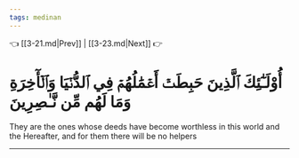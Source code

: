 ```yaml
---
tags: medinan
---
```


👈 [[3-21.md|Prev]] | [[3-23.md|Next]] 👉

# أُوْلَـٰٓئِكَ ٱلَّذِينَ حَبِطَتۡ أَعۡمَٰلُهُمۡ فِي ٱلدُّنۡيَا وَٱلۡأٓخِرَةِ وَمَا لَهُم مِّن نَّـٰصِرِينَ

They are the ones whose deeds have become worthless in this world and the Hereafter, and for them there will be no helpers

---

